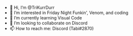 - 👋 Hi, I’m @TriKurrDurr
- 👀 I’m interested in Friday Night Funkin', Venom, and coding
- 🌱 I’m currently learning Visual Code
- 💞️ I’m looking to collaborate on Discord
- 📫 How to reach me: Discord (Tabi#2870)

<!---
TriKurrDurr/TriKurrDurr is a ✨ special ✨ repository because its `README.md` (this file) appears on your GitHub profile.
You can click the Preview link to take a look at your changes.
--->
